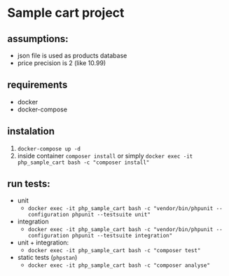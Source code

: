 # Sample cart project

## assumptions:

- json file is used as products database
- price precision is 2 (like 10.99)

## requirements

- docker
- docker-compose

## instalation

1. `docker-compose up -d`
2. inside container `composer install` 
   or simply `docker exec -it php_sample_cart bash -c "composer install"`

## run tests:

- unit
    -  `docker exec -it php_sample_cart bash -c "vendor/bin/phpunit --configuration phpunit --testsuite unit"`
- integration
    -  `docker exec -it php_sample_cart bash -c "vendor/bin/phpunit --configuration phpunit --testsuite integration"`
- unit + integration:
    - `docker exec -it php_sample_cart bash -c "composer test"`
- static tests (`phpstan`)
    - `docker exec -it php_sample_cart bash -c "composer analyse"`
